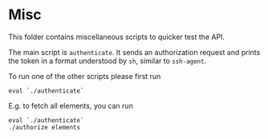 # Misc
This folder contains miscellaneous scripts to quicker test the API.

The main script is `authenticate`. It sends an authorization request and prints the token
in a format understood by `sh`, similar to `ssh-agent`.

To run one of the other scripts please first run

	eval `./authenticate`

E.g. to fetch all elements, you can run

	eval `./authenticate`
	./authorize elements

